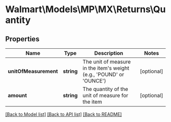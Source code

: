 # Walmart\Models\MP\MX\Returns\Quantity

## Properties

Name | Type | Description | Notes
------------ | ------------- | ------------- | -------------
**unitOfMeasurement** | **string** | The unit of measure in the item's weight (e.g., 'POUND' or 'OUNCE') | [optional]
**amount** | **string** | The quantity of the unit of measure for the item | [optional]


[[Back to Model list]](./) [[Back to API list]](../../../../../README.md#supported-apis) [[Back to README]](../../../../../README.md)
